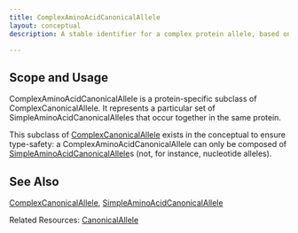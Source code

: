 ```yaml
---
title: ComplexAminoAcidCanonicalAllele
layout: conceptual
description: A stable identifier for a complex protein allele, based on an aggregation of SimpleAminoAcidCanonicalAlleles.

---
```


Scope and Usage
---------------

ComplexAminoAcidCanonicalAllele is a protein-specific subclass of ComplexCanonicalAllele.  It represents a particular set of SimpleAminoAcidCanonicalAlleles that occur together in the same protein.

This subclass of [ComplexCanonicalAllele](complex_canonical_allele.html) exists in the conceptual to ensure type-safety: a ComplexAminoAcidCanonicalAllele can only be composed of [SimpleAminoAcidCanonicalAllele](simple_amino_acid_canonical_allele.html)s (not, for instance, nucleotide alleles).

See Also
--------

[ComplexCanonicalAllele](complex_canonical_allele.html), [SimpleAminoAcidCanonicalAllele](simple_amino_acid_canonical_allele.html)

Related Resources: [CanonicalAllele](/allele/resource/canonical_allele/index.html)